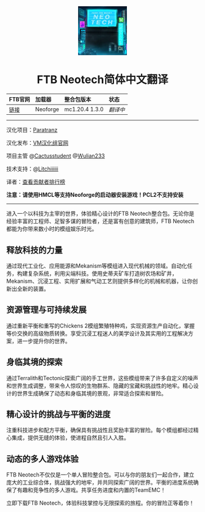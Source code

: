 <div align="center"> 
   <img height="128px" width="128px" alt="logo" src="icon.webp"/> 
   <h1>FTB Neotech简体中文翻译</h1>
</a>
</div>

FTB官网|加载器|整合包版本|状态
:-|:-|:-|:-
[链接](https://feed-the-beast.com/modpacks/123-ftb-neotech)|Neoforge|mc1.20.4 1.3.0|*翻译中*|

---

汉化项目：[Paratranz](https://paratranz.cn/projects/10719)

汉化发布：[VM汉化组官网](https://beta.vmct-cn.top/modpacks/neotech)

项目主管 @[Cactusstudent](https://github.com/Cactusstudent) @[Wulian233](https://github.com/Wulian233)

技术支持：@[Litchiiiiii](https://github.com/Litchiiiiii)

译者：[查看贡献者排行榜](https://paratranz.cn/projects/10719/leaderboard)

**注意：请使用HMCL等支持Neoforge的启动器安装游戏！PCL2不支持安装**

---
进入一个以科技为主宰的世界，体验精心设计的FTB Neotech整合包。无论你是经验丰富的工程师、足智多谋的冒险者，还是富有创意的建筑师，FTB Neotech都能为你带来数小时的模组娱乐时光。

## 释放科技的力量
通过现代工业化、应用能源和Mekanism等模组进入现代机械的领域。自动化任务，构建复杂系统，利用尖端科技。使用史蒂夫矿车打造树农场和矿井，Mekanism、沉浸工程、实用扩展和气动工艺则提供多样化的机械和机器，让你创新出全新的装置。

## 资源管理与可持续发展
通过重新平衡和重写的Chickens 2模组繁殖特种鸡，实现资源生产自动化，掌握等价交换的高级物质转换。享受沉浸工程迷人的美学设计及其实用的工程解决方案，进一步提升你的世界。

## 身临其境的探索
通过Terralith和Tectonic探索广阔的手工世界，这些模组带来了许多自定义的噪声和世界生成调整，带来令人惊叹的生物群系、隐藏的宝藏和挑战性的地牢。精心设计的世界生成确保了动态和身临其境的景观，非常适合探索和冒险。

## 精心设计的挑战与平衡的进度
注重科技进步和配方平衡，确保具有挑战性且奖励丰富的冒险。每个模组都经过精心集成，提供无缝的体验，使进程自然且引人入胜。

## 动态的多人游戏体验
FTB Neotech不仅仅是一个单人冒险整合包。可以与你的朋友们一起合作，建立庞大的工业综合体，挑战强大的地牢，并共同探索广阔的世界。平衡的进度系统确保了有趣和竞争性的多人游戏。共享任务进度和内置的TeamEMC！

立即下载FTB Neotech，体验科技掌控与无限探索的旅程。你的冒险正等着你！